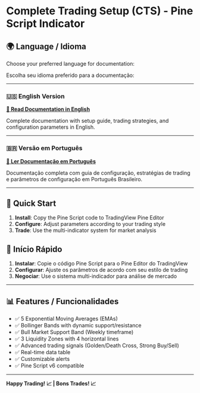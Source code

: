 # Complete Trading Setup (CTS) - Pine Script Indicator

## 🌍 Language / Idioma

Choose your preferred language for documentation:

Escolha seu idioma preferido para a documentação:

---

### 🇺🇸 **English Version**
**[📖 Read Documentation in English](README_EN.md)**

Complete documentation with setup guide, trading strategies, and configuration parameters in English.

---

### 🇧🇷 **Versão em Português**
**[📖 Ler Documentação em Português](README_PT-BR.md)**

Documentação completa com guia de configuração, estratégias de trading e parâmetros de configuração em Português Brasileiro.

---

## 🚀 Quick Start

1. **Install**: Copy the Pine Script code to TradingView Pine Editor
2. **Configure**: Adjust parameters according to your trading style
3. **Trade**: Use the multi-indicator system for market analysis

## 🚀 Início Rápido

1. **Instalar**: Copie o código Pine Script para o Pine Editor do TradingView
2. **Configurar**: Ajuste os parâmetros de acordo com seu estilo de trading
3. **Negociar**: Use o sistema multi-indicador para análise de mercado

---

## 📊 Features / Funcionalidades

- ✅ 5 Exponential Moving Averages (EMAs)
- ✅ Bollinger Bands with dynamic support/resistance
- ✅ Bull Market Support Band (Weekly timeframe)
- ✅ 3 Liquidity Zones with 4 horizontal lines
- ✅ Advanced trading signals (Golden/Death Cross, Strong Buy/Sell)
- ✅ Real-time data table
- ✅ Customizable alerts
- ✅ Pine Script v6 compatible

---

**Happy Trading! 📈 | Bons Trades! 📈**